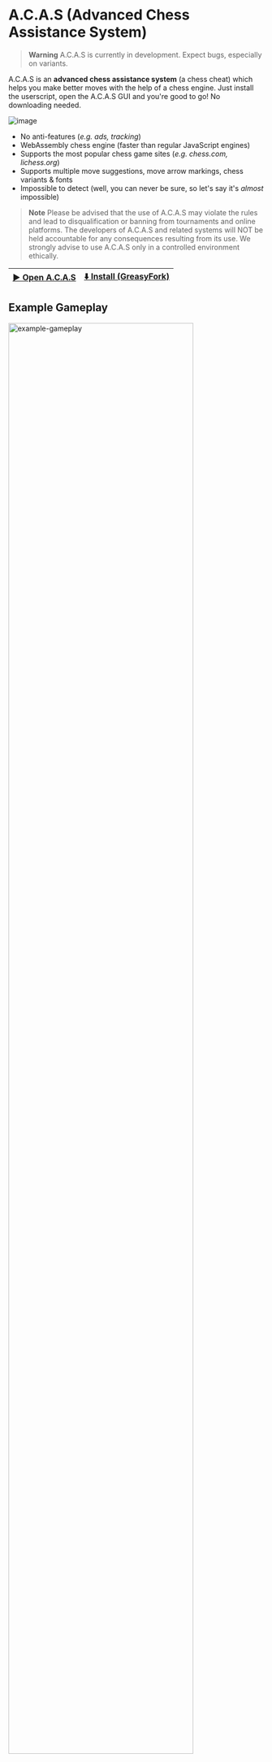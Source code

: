 # A.C.A.S (Advanced Chess Assistance System)

> **Warning** A.C.A.S is currently in development. Expect bugs, especially on variants.

A.C.A.S is an **advanced chess assistance system** (a chess cheat) which helps you make better moves with the help of a chess engine. Just install the userscript, open the A.C.A.S GUI and you're good to go! No downloading needed.

![image](https://github.com/Hakorr/A.C.A.S/assets/76921756/750998aa-061e-478a-a2c2-5e7c5b341775)

* No anti-features (*e.g. ads, tracking*)
* WebAssembly chess engine (faster than regular JavaScript engines)
* Supports the most popular chess game sites (*e.g. chess.com, lichess.org*)
* Supports multiple move suggestions, move arrow markings, chess variants & fonts
* Impossible to detect (well, you can never be sure, so let's say it's *almost* impossible)

> **Note** Please be advised that the use of A.C.A.S may violate the rules and lead to disqualification or banning from tournaments and online platforms. The developers of A.C.A.S and related systems will NOT be held accountable for any consequences resulting from its use. We strongly advise to use A.C.A.S only in a controlled environment ethically.

| [▶️ Open A.C.A.S](https://hakorr.github.io/A.C.A.S/) | [⬇️ Install (GreasyFork)](https://greasyfork.org/en/scripts/459137-a-c-a-s-advanced-chess-assistance-system)  |
|-------|-------|

## Example Gameplay

<img src="https://github.com/Hakorr/A.C.A.S/assets/76921756/9a6dcab4-04db-4409-8f9f-3d871120746c" alt="example-gameplay" style="width:85%;"/>

## Getting Started

Simply [install the A.C.A.S userscript](https://greasyfork.org/en/scripts/459137-a-c-a-s-advanced-chess-assistance-system), open the [A.C.A.S GUI](https://hakorr.github.io/A.C.A.S/) and a supported chess game site. Then, just start playing!

> **Note**
> You need to keep the A.C.A.S GUI tab active to keep the whole system functional. Think of the tab as an engine of a car, the userscript alone is simply an empty hull, it won't run, nor move. The A.C.A.S GUI has the chess engine which calculates the moves.
> 

## Fundamental Idea

| A.C.A.S (Tab #1)    | Chess Website (Tab #2)  |
|----------------------|----------------------|
| ![image](https://github.com/Hakorr/A.C.A.S/assets/76921756/750998aa-061e-478a-a2c2-5e7c5b341775) | ![image](https://github.com/Hakorr/A.C.A.S/assets/76921756/ad87db6b-4dc5-4443-8405-29ad140d5894) |
| The engine runs on a completely different tab than the chess game page, completely isolated from it. The site cannot block the usage of A.C.A.S. | A.C.A.S sends move data via [CommLink](https://github.com/AugmentedWeb/CommLink) and the userscript displays the data on the board using [UniversalBoardDrawer](https://github.com/Hakorr/UniversalBoardDrawer). (*If "Display Moves On External Site" setting is activated!*) |

### Arrow Meaning

| Color    | Meaning  |
|----------------------|----------------------|
| 🟩 | Best Move |
| 🟦 | Secondary Move |
| 🟥 | Enemy Move |

> **Note** Enemy move is shown if "*Display Opponent Move Guess*" setting is activated and the square an arrow starts from is hovered. The enemy move arrow is just a guess made by the engine and means that the engine thinks after you make the move the arrow suggests, the enemy will make the move the enemy arrow suggests.

## Q&A

### Why did I get banned, wasn't this impossible to detect?

Chess engines simply play differently than humans. It's fairly easy to detect by pure statistics. For example, chess.com bans about 16 000 players for fair play abuse each month.

Your ban most likely wasn't because of the site detecting A.C.A.S, it was because of your suspicious behaviour patterns. A.C.A.S cannot fix this, it's your responsiblity to play as a human.

Don't want to get banned again? Don't use A.C.A.S against other humans.

### Why doesn't it work?

Before making an issue, please read these,

- Make sure the [A.C.A.S GUI](https://hakorr.github.io/A.C.A.S/) is active. Do not close the tab. Browsers freeze code execution on inactive pages, you need to visit the A.C.A.S GUI tab from time to time or keep it open on a separate window. This prevents A.C.A.S from freezing and not giving any move suggestions, for example.

- Do you not see any moves displayed on the chess site? Are you sure you have enabled "Display Moves On External Site" box on the A.C.A.S GUI settings? After enabling that setting, please refresh the chess site to see changes.

- Are you trying to play variants on Chess.com? If so, it's not currently supported very well since I had to rush the project, sorry! Other sites with variants might also be buggy, you can make an issue about that if you want.

Otherwise, it could be a bug, please make an issue [here](https://github.com/Hakorr/A.C.A.S/issues/new). 

> **Note** When making an issue, please be descriptive! Mention,
> - The chess site and the variant you were playing.
> - The browser and the userscript manager were using.
> - What did you do for the bug to happen, does it happen often? How could I reproduce it?
> - You can also include a screenshot of the browser console (e.g. `CTRL + SHIFT + I` or right click, inspect, and go to the console tab), look for **grey underlined text** at the beginning of a red background area, on the right side of the screen, which has the word 'A.C.A.S'. That's an error from the userscript.

## Development

### A.C.A.S GUI

#### Hosting on localhost

1) Install the A.C.A.S userscript and modify the `backendURL` constant variable at the very start of the userscript to `http://localhost/A.C.A.S/`.
2) Create a folder named `A.C.A.S` to the root folder of your webserver. (e.g. `www/A.C.A.S`)
3) Clone the repository and put the files inside the folder you just created.
4) You should now see A.C.A.S running on `http://localhost/A.C.A.S/`.
5) Make sure the A.C.A.S userscript is on and you should be good to go!

> **Warning** Make sure there are no additional folders which would make the URL like `http://localhost/A.C.A.S/A.C.A.S/`.

### A.C.A.S Userscript

Developing the userscript is easy, simply develop it as you'd any other userscripts.

> **Note** Browsers might cache userscripts after you've refreshed the site enough times. If you notice your userscript being cached, disable the userscript, refresh the page, then enable the userscript and refresh the page again.

## Used Libraries

* [Fairy Stockfish WASM](https://github.com/fairy-stockfish/fairy-stockfish.wasm) (*the chess engine of A.C.A.S*)
* [COI-Serviceworker](https://github.com/gzuidhof/coi-serviceworker) (*allowing WASM on GitHub pages, extremely important library*)
* [HackTimer](https://github.com/turuslan/HackTimer) (*bypasses browser timer throttling, making the GUI work on background much better, often without freezing*)
* [ChessgroundX](https://github.com/gbtami/chessgroundx) (*for displaying a board on the GUI. Modified the library a bit*)
* [FileSaver](http://purl.eligrey.com/github/FileSaver.js) (*for saving the config file*)

## Used Libraries (Made for A.C.A.S)

* [UniversalBoardDrawer](https://github.com/Hakorr/UniversalBoardDrawer) (*for drawing arrows on the GUI and the chess site chessboards*)
* [CommLink](https://github.com/AugmentedWeb/CommLink) (*for cross-window communication between the GUI tab and chess sites*)

## Other

You can find the userscript on [GreasyFork](https://greasyfork.org/en/scripts/459137-a-c-a-s-advanced-chess-assistance-system) as well.

You can find A.C.A.S v1 [here](https://github.com/Hakorr/Userscripts/tree/main/Other/A.C.A.S). It is no longer updated.
